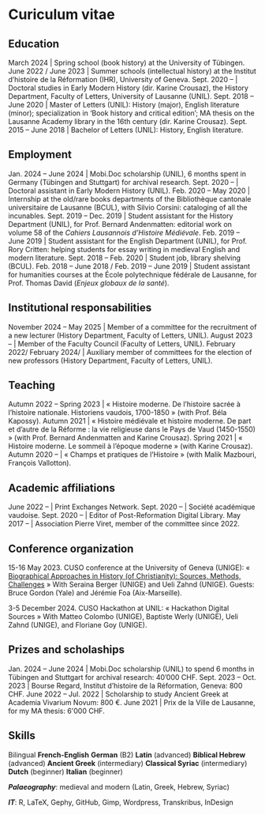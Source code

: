 # Curiculum vitae

## Education
March 2024 | Spring school (book history) at the University of Tübingen.
June 2022 / June 2023 | Summer schools (intellectual history) at the Institut d’histoire de la Réformation (IHR), University of Geneva.
Sept. 2020 – | Doctoral studies in Early Modern History (dir. Karine Crousaz), the History Department, Faculty of Letters, University of Lausanne (UNIL).
Sept. 2018 – June 2020 | Master of Letters (UNIL): History (major), English literature (minor); specialization in ‘Book history and critical edition’; MA thesis on the Lausanne Academy library in the 16th century (dir. Karine Crousaz).
Sept. 2015 – June 2018 | Bachelor of Letters (UNIL): History, English literature.

## Employment
Jan. 2024 – June 2024 | Mobi.Doc scholarship (UNIL), 6 months spent in Germany (Tübingen and Stuttgart) for archival research.
Sept. 2020 – | Doctoral assistant in Early Modern History (UNIL).
Feb. 2020 – May 2020 | Internship at the old/rare books departments of the  Bibliothèque cantonale universitaire de Lausanne (BCUL), with Silvio Corsini: cataloging of all the incunables.
Sept. 2019 – Dec. 2019 | Student assistant for the History Department (UNIL), for Prof. Bernard Andenmatten: editorial work on volume 58 of the *Cahiers Lausannois d’Histoire Médiévale*.
Feb. 2019 – June 2019 | Student assistant for the English Department (UNIL), for Prof. Rory Critten: helping students for essay writing in medieval English and modern literature.
Sept. 2018 – Feb. 2020 | Student job, library shelving (BCUL).
Feb. 2018 – June 2018 / Feb. 2019 – June 2019 | Student assistant for humanities courses at the École polytechnique fédérale de Lausanne, for Prof. Thomas David (*Enjeux globaux de la santé*).

## Institutional responsabilities
November 2024 – May 2025 | Member of a committee for the recruitment of a new lecturer (History Department, Faculty of Letters, UNIL).
August 2023 – | Member of the Faculty Council (Faculty of Letters, UNIL).
February 2022/ February 2024/ | Auxiliary member of committees for the election of new professors (History Department, Faculty of Letters, UNIL).

## Teaching
Autumn 2022 – Spring 2023 | « Histoire moderne. De l’histoire sacrée à l’histoire nationale. Historiens vaudois, 1700-1850 » (with Prof. Béla Kapossy).
Autumn 2021 | « Histoire médiévale et histoire moderne. De part et d’autre de la Réforme : la vie religieuse dans le Pays de Vaud (1450-1550) » (with Prof. Bernard Andenmatten and Karine Crousaz).
Spring 2021 | « Histoire moderne. Le sommeil à l’époque moderne » (with Karine Crousaz).
Autumn 2020 – | « Champs et pratiques de l’Histoire » (with Malik Mazbouri, François Vallotton).

## Academic affiliations
June 2022 – | Print Exchanges Network.
Sept. 2020 – | Société académique vaudoise.
Sept. 2020 – | Editor of Post-Reformation Digital Library.
May 2017 – | Association Pierre Viret, member of the committee since 2022.

## Conference organization
15-16 May 2023. CUSO conference at the University of Geneva (UNIGE): « [Biographical Approaches in History (of Christianity): Sources, Methods, Challenges](https://www.unige.ch/ihr/fr/accueil/evenements-passes/2022-2023/cuso-workshop-15-16-mai-2023/) » 
With Seraina Berger (UNIGE) and Ueli Zahnd (UNIGE).
Guests: Bruce Gordon (Yale) and Jérémie Foa (Aix-Marseille).

3-5 December 2024. CUSO Hackathon at UNIL: « Hackathon Digital Sources » 
With Matteo Colombo (UNIGE), Baptiste Werly (UNIGE), Ueli Zahnd (UNIGE), and Floriane Goy (UNIGE).

## Prizes and scholaships
Jan. 2024 – June 2024 | Mobi.Doc scholarship (UNIL) to spend 6 months in Tübingen and Stuttgart for archival research: 40’000 CHF.
Sept. 2023 – Oct. 2023 | Bourse Regard, Institut d’histoire de la Réformation, Geneva: 800 CHF.
June 2022 – Jul. 2022 | Scholarship to study Ancient Greek at Academia Vivarium Novum: 800 €.
June 2021 | Prix de la Ville de Lausanne, for my MA thesis: 6'000 CHF.

## Skills
Bilingual **French-English**
**German** (B2)
**Latin** (advanced)
**Biblical Hebrew** (advanced)
**Ancient Greek** (intermediary)
**Classical Syriac** (intermediary)
**Dutch** (beginner)
**Italian** (beginner)

***Palaeography***: medieval and modern (Latin, Greek, Hebrew, Syriac)

***IT***: R, LaTeX, Gephy, GitHub, Gimp, Wordpress, Transkribus, InDesign




